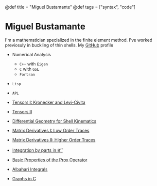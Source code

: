 @def title = "Miguel Bustamante"
@def tags = ["syntax", "code"]

# Miguel Bustamante
I'm a mathematician specialized in the finite element method. I've worked previosuly in buckling of thin shells.
My [GitHub](github.com/mbustamanter) profile
* Numerical Analysis
    * ``C++`` with ``Eigen``
    * ``C`` with ``GSL``
    * ``Fortran``
* ``Lisp``
* ``APL``

* [Tensors I: Kronecker and Levi-Civita](/tensor1/)
* [Tensors II](/tensor2/)
* [Differential Geometry for Shell Kinematics](/dgshell/)
* [Matrix Derivatives I: Low Order Traces](/matder1/)
* [Matrix Derivatives II: Higher Order Traces](/matder2/)
* [Integration by parts in $\mathbb R^n$](/byparts/)
* [Basic Properties of the Prox Operator](/prox1/)
* [Albahari Integrals](/albahari1/)
* [Graphs in C](/cgraph/)